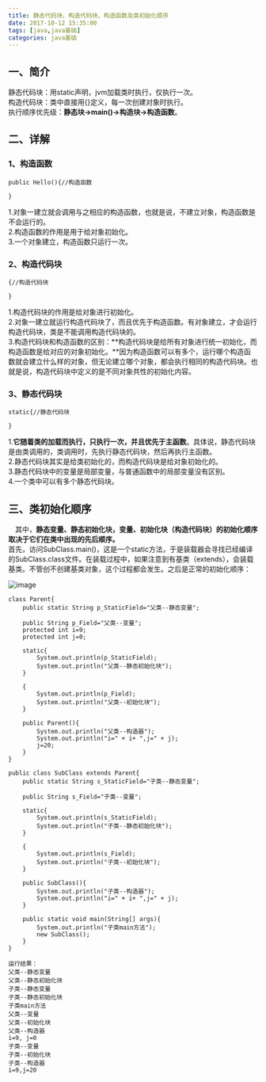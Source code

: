 ```yaml
---
title: 静态代码块、构造代码块、构造函数及类初始化顺序 
date: 2017-10-12 15:35:00  
tags: [java,java基础]    
categories: java基础  
---
```

## 一、简介
静态代码块：用static声明，jvm加载类时执行，仅执行一次。  
构造代码块：类中直接用{}定义，每一次创建对象时执行。  
执行顺序优先级：**静态块->main()->构造块->构造函数**。  
<!-- more -->
## 二、详解
### 1、构造函数
```
public Hello(){//构造函数
    
}
```
1.对象一建立就会调用与之相应的构造函数，也就是说，不建立对象，构造函数是不会运行的。  
2.构造函数的作用是用于给对象初始化。  
3.一个对象建立，构造函数只运行一次。  

### 2、构造代码块
```
{//构造代码块
    
}
```
1.构造代码块的作用是给对象进行初始化。  
2.对象一建立就运行构造代码块了，而且优先于构造函数。有对象建立，才会运行构造代码块，类是不能调用构造代码块的。  
3.构造代码块和构造函数的区别：**构造代码块是给所有对象进行统一初始化，而构造函数是给对应的对象初始化。**因为构造函数可以有多个，运行哪个构造函数就会建立什么样的对象，但无论建立哪个对象，都会执行相同的构造代码块。也就是说，构造代码块中定义的是不同对象共性的初始化内容。  

### 3、静态代码块
```
static{//静态代码块
    
}
```
1.**它随着类的加载而执行，只执行一次，并且优先于主函数**。具体说，静态代码块是由类调用的，类调用时，先执行静态代码块，然后再执行主函数。  
2.静态代码块其实是给类初始化的，而构造代码块是给对象初始化的。  
3.静态代码块中的变量是局部变量，与普通函数中的局部变量没有区别。  
4.一个类中可以有多个静态代码块。  

## 三、类初始化顺序
&emsp;其中，**静态变量、静态初始化块，变量、初始化块（构造代码块）的初始化顺序取决于它们在类中出现的先后顺序。**  
首先，访问SubClass.main()，这是一个static方法，于是装载器会寻找已经编译的SubClass.class文件。在装载过程中，如果注意到有基类（extends），会装载基类。不管创不创建基类对象，这个过程都会发生。之后是正常的初始化顺序：  

![image](http://osrmzp0jr.bkt.clouddn.com/%E5%88%9D%E5%A7%8B%E5%8C%96%E9%A1%BA%E5%BA%8F.png)  
```
class Parent{
    public static String p_StaticField="父类--静态变量";
    
    public String p_Field="父类--变量";
    protected int i=9;
    protected int j=0;
    
    static{
        System.out.println(p_StaticField);
        System.out.println("父类--静态初始化块");
    }
    
    {
        System.out.println(p_Field);
        System.out.println("父类--初始化块");
    }
    
    public Parent(){
        System.out.println("父类--构造器");
        System.out.println("i=" + i+ ",j=" + j);
        j=20;
    }
}

public class SubClass extends Parent{
    public static String s_StaticField="子类--静态变量";
    
    public String s_Field="子类--变量";
    
    static{
        System.out.println(s_StaticField);
        System.out.println("子类--静态初始化块");
    }
    
    {
        System.out.println(s_Field);
        System.out.println("子类--初始化块");
    }
    
    public SubClass(){
        System.out.println("子类--构造器");
        System.out.println("i=" + i+ ",j=" + j);
    }
    
    public static void main(String[] args){
        System.out.println("子类main方法");
        new SubClass();
    }
}

运行结果：  
父类--静态变量  
父类--静态初始化块  
子类--静态变量  
子类--静态初始化块  
子类main方法  
父类--变量  
父类--初始化块  
父类--构造器  
i=9, j=0  
子类--变量  
子类--初始化块  
子类--构造器  
i=9,j=20  
```


